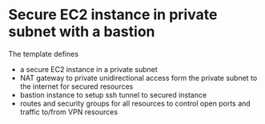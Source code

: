 # Secure EC2 instance in private subnet with a bastion

The template defines 
- a secure EC2 instance in a private subnet
- NAT gateway to private unidirectional access form the private 
subnet to the internet for secured resources
- bastion instance to setup ssh tunnel to secured instance 
- routes and security groups for all resources to control open ports and traffic to/from VPN resources 

